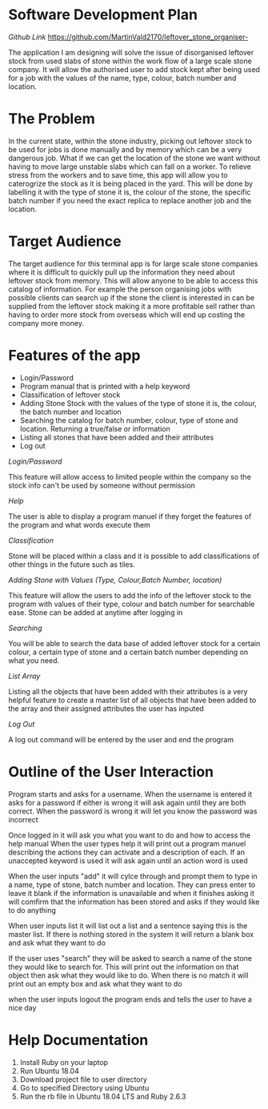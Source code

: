 # Software Development Plan 


*Github Link*
https://github.com/MartinVald2170/leftover_stone_organiser- 

The application I am designing will solve the issue of disorganised leftover stock from used slabs of stone within the work flow of a large scale stone company. It will allow the authorised user to add stock kept after being used for a job with the values of the name, type, colour, batch number and location.
# The Problem

In the current state, within the stone industry, picking out leftover stock to be used for jobs is done manually and by memory which can be a very dangerous job. What if we can get the location of the stone we want without having to move large unstable slabs which can fall on a worker. To relieve stress from the workers and to save time, this app will allow you to caterogrize the stock as it is being placed in the yard. This will be done by labelling it with the type of stone it is, the colour of the stone, the specific batch number if you need the exact replica to replace another job and the location.  

# Target Audience 

The target audience for this terminal app is for large scale stone companies where it is difficult to quickly pull up the information they need about leftover stock from memory. This will allow anyone to be able to access this catalog of information. For example the person organising jobs with possible clients can search up if the stone the client is interested in can be supplied from the leftover stock making it a more profitable sell rather than having to order more stock from overseas which will end up costing the company more money.

# Features of the app 
* Login/Password 
* Program manual that is printed with a help keyword  
* Classification of leftover stock 
* Adding Stone Stock with the values of the type of stone it is, the colour, the batch number and location
* Searching the catalog for batch number, colour, type of stone and location. Returning a true/false or information 
* Listing all stones that have been added and their attributes 
* Log out   

*Login/Password*

This feature will allow access to limited people within the company so the stock info can't be used by someone without permission 

*Help*

The user is able to display a program manuel if they forget the features of the program and what words execute them 

*Classification* 

Stone will be placed within a class and it is possible to add classifications of other things in the future such as tiles. 

*Adding Stone with Values (Type, Colour,Batch Number, location)*

This feature will allow the users to add the info of the leftover stock to the program with values of their type, colour and batch number for searchable ease. Stone can be added at anytime after logging in 

*Searching* 

You will be able to search the data base of added leftover stock for a certain colour, a certain type of stone and a certain batch number depending on what you need. 

*List Array* 

Listing all the objects that have been added with their attributes is a very helpful feature to create a master list of all objects that have been added to the array and their assigned attributes the user has inputed 

*Log Out*  

A log out command will be entered by the user and end the program 




# Outline of the User Interaction

Program starts and asks for a username. When the username is entered it asks for a password 
if either is wrong it will ask again until they are both correct. When the password is wrong it will let you know the password was incorrect 

Once logged in it will ask you what you want to do and how to access the help manual 
When the user types help it will print out a program manuel describing the actions they can activate and a description of each. If an unaccepted keyword is used it will ask again until an action word is used 

When the user inputs "add" it will cylce through and  prompt them to type in a name, type of stone, batch number and location. They can press enter to leave it blank if the information is unavailable and when it finishes asking it will comfirm that the information has been stored and asks if they would like to do anything

When user inputs list it will list out a list and a sentence saying this is the master list. If there is nothing stored in the system it will return a blank box and ask what they want to do

If the user uses "search" they will be asked to search a name of the stone they would like to search for. This will print out the information on that object then ask what they would like to do. When there is no match it will print out an empty box and ask what they want to do

when the user inputs logout the program ends and tells the user to have a nice day 


# Help Documentation

1. Install Ruby on your laptop 
2. Run Ubuntu 18.04 
3. Download project file to user directory 
4. Go to specified Directory using Ubuntu 
5. Run the rb file in Ubuntu 18.04 LTS and Ruby 2.6.3 




